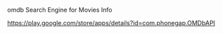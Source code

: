 

omdb Search Engine for Movies Info


https://play.google.com/store/apps/details?id=com.phonegap.OMDbAPI
